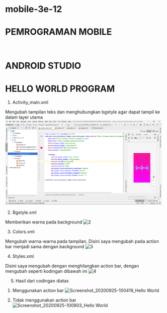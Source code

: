 # mobile-3e-12

# PEMROGRAMAN MOBILE

 
# ANDROID STUDIO
# HELLO WORLD PROGRAM

1.	Activity_main.xml

Mengubah tampilan teks dan menghubungkan bgstyle agar dapat tampil ke dalam layer utama
![1](IMG/1.png)


2.	Bgstyle.xml

Memberikan warna pada background
![2](https://user-images.githubusercontent.com/56153134/94882663-c910f480-0492-11eb-9a48-391dd3992167.png)


3.	Colors.xml

Mengubah warna-warna pada tampilan. Disini saya mengubah pada action bar menjadi sama dengan background
![3](https://user-images.githubusercontent.com/56153134/94882665-cadab800-0492-11eb-9c3e-f8e435e526c9.png)
 

4.	Styles.xml

Disini saya mengubah dengan menghilangkan action bar, dengan mengubah seperti kodingan dibawah ini
![4](https://user-images.githubusercontent.com/56153134/94882667-cc0be500-0492-11eb-8c1f-f7c7723b9666.png)
 
 
5.	Hasil dari codingan diatas

1.	Menggunakan action bar
![Screenshot_20200925-100419_Hello World](https://user-images.githubusercontent.com/56153134/94882670-cca47b80-0492-11eb-8751-64ae6b7619de.jpg)

 
2.	Tidak menggunakan action bar
![Screenshot_20200925-100903_Hello World](https://user-images.githubusercontent.com/56153134/94882673-cdd5a880-0492-11eb-9958-14d89598d8b8.jpg)
 

